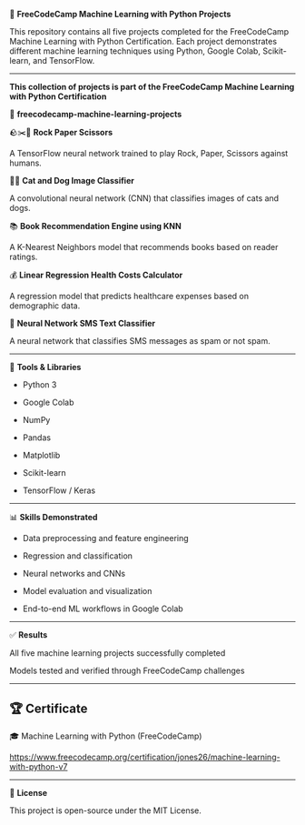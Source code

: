 🧠 **FreeCodeCamp Machine Learning with Python Projects**

This repository contains all five projects completed for the FreeCodeCamp Machine Learning with Python Certification.
Each project demonstrates different machine learning techniques using Python, Google Colab, Scikit-learn, and TensorFlow.

---

**This collection of projects is part of the
FreeCodeCamp Machine Learning with Python Certification**

📂 **freecodecamp-machine-learning-projects**

🪨✂️📄 **Rock Paper Scissors**  

A TensorFlow neural network trained to play Rock, Paper, Scissors against humans.








🐶🐱 **Cat and Dog Image Classifier**  

A convolutional neural network (CNN) that classifies images of cats and dogs.








📚 **Book Recommendation Engine using KNN**

A K-Nearest Neighbors model that recommends books based on reader ratings.








💰 **Linear Regression Health Costs Calculator**

A regression model that predicts healthcare expenses based on demographic data.








💬 **Neural Network SMS Text Classifier**

A neural network that classifies SMS messages as spam or not spam.

---

🧰 **Tools & Libraries**

- Python 3

- Google Colab

- NumPy

- Pandas

- Matplotlib

- Scikit-learn

- TensorFlow / Keras

---

📊 **Skills Demonstrated**

- Data preprocessing and feature engineering

- Regression and classification

- Neural networks and CNNs

- Model evaluation and visualization

- End-to-end ML workflows in Google Colab

---

✅ **Results**

All five machine learning projects successfully completed

Models tested and verified through FreeCodeCamp challenges

---

## 🏆 Certificate

🎓 Machine Learning with Python (FreeCodeCamp)

https://www.freecodecamp.org/certification/jones26/machine-learning-with-python-v7


---

📖 **License**

This project is open-source under the MIT License.
